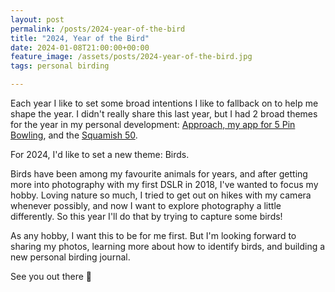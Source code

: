 ```yaml
---
layout: post
permalink: /posts/2024-year-of-the-bird
title: "2024, Year of the Bird"
date: 2024-01-08T21:00:00+00:00
feature_image: /assets/posts/2024-year-of-the-bird.jpg
tags: personal birding

---
```


Each year I like to set some broad intentions I like to fallback on to help me shape the year. I didn't really share this last year, but I had 2 broad themes for the year in my personal development: [Approach, my app for 5 Pin Bowling](https://tryapproach.app/), and the [Squamish 50](https://squamish50.com/).

For 2024, I'd like to set a new theme: Birds.

Birds have been among my favourite animals for years, and after getting more into photography with my first DSLR in 2018, I've wanted to focus my hobby. Loving nature so much, I tried to get out on hikes with my camera whenever possibly, and now I want to explore photography a little differently. So this year I'll do that by trying to capture some birds!

As any hobby, I want this to be for me first. But I'm looking forward to sharing my photos, learning more about how to identify birds, and building a new personal birding journal.

See you out there 👋
